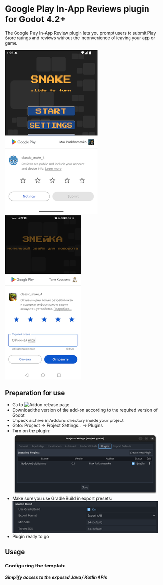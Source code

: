 # Google Play In-App Reviews plugin for Godot 4.2+
The Google Play In-App Review plugin lets you prompt users to submit Play Store ratings and reviews without the inconvenience of leaving your app or game.

![Example 1](/assets/rew_screen_01.png) ![Example 2](/assets/rew_screen_02.png)

## Preparation for use
- Go to ![Addon release page](/releases)
- Download the version of the add-on according to the required version of Godot
- Unpack archive in /addons directory inside your project
- Goto: Progect -> Project Settings... -> Plugins
- Turn on the plugin:
![turn on the plugin](/assets/page_plugin.png)
- Make sure you use Gradle Build in export presets:
![Use Gradle Build](/assets/page_export.png)
- Plugin ready to go


## Usage

### Configuring the template

##### Simplify access to the exposed Java / Kotlin APIs

